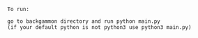 

    To run:

    go to backgammon directory and run python main.py
    (if your default python is not python3 use python3 main.py)


